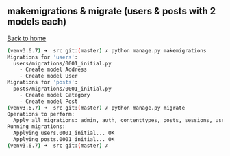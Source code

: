 ## makemigrations & migrate (users & posts with 2 models each)

[Back to home](https://github.com/hygull/try-django-admin-cookbook)


```bash
(venv3.6.7) ➜  src git:(master) ✗ python manage.py makemigrations
Migrations for 'users':
  users/migrations/0001_initial.py
    - Create model Address
    - Create model User
Migrations for 'posts':
  posts/migrations/0001_initial.py
    - Create model Category
    - Create model Post
(venv3.6.7) ➜  src git:(master) ✗ python manage.py migrate       
Operations to perform:
  Apply all migrations: admin, auth, contenttypes, posts, sessions, users
Running migrations:
  Applying users.0001_initial... OK
  Applying posts.0001_initial... OK
(venv3.6.7) ➜  src git:(master) ✗ 

```